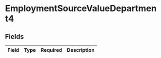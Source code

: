 # EmploymentSourceValueDepartment4


## Fields

| Field       | Type        | Required    | Description |
| ----------- | ----------- | ----------- | ----------- |
